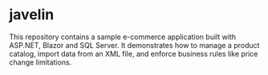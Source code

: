 # javelin
This repository contains a sample e-commerce application built with ASP.NET, Blazor and SQL Server. It demonstrates how to manage a product catalog, import data from an XML file, and enforce business rules like price change limitations.
